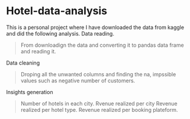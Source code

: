 # Hotel-data-analysis 

This is a personal project where I have downloaded the data from kaggle and did the following analysis. 
Data reading. 
> From downloadign the data and converting it to pandas data frame and reading it. 

Data cleaning 
> Droping all the unwanted columns and finding the na, impssible values such as negative number of customers. 

Insights generation
> Number of hotels in each city.
> Rvenue realized per city
> Revenue realized per hotel type.
> Revenue realized per booking plateform. 
